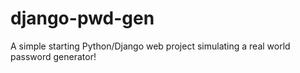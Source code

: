 # django-pwd-gen
A simple starting Python/Django web project simulating a real world password generator!
